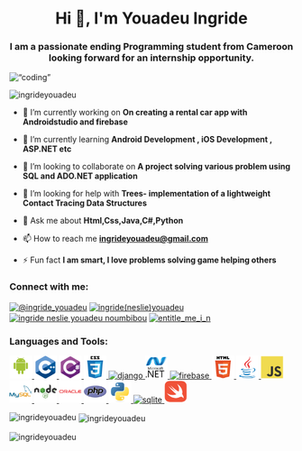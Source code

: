 
<h1 align="center">Hi 👋, I'm Youadeu Ingride</h1>
<h3 align="center">I am a passionate ending Programming student from Cameroon looking forward for an internship opportunity.</h3>
<img align= “right” alt=“coding” width=“400” src="https://www.google.com/url?sa=i&url=https%3A%2F%2Fhoctietkiem.edu.vn%2Fhiring-tech-lead-app-project&psig=AOvVaw3jFe88S0cebNx6Y7cf7Gch&ust=1729878976106000&source=images&cd=vfe&opi=89978449&ved=0CBMQjRxqFwoTCMD-js_Lp4kDFQAAAAAdAAAAABAE![image](https://github.com/user-attachments/assets/8e387b6d-76a9-4bab-9cf0-14878987194a)">

<p align="left"> <img src="https://komarev.com/ghpvc/?username=ingrideyouadeu&label=Profile%20views&color=0e75b6&style=flat" alt="ingrideyouadeu" /> </p>

- 🔭 I’m currently working on **On creating a rental car app with Androidstudio and firebase**

- 🌱 I’m currently learning **Android Development , iOS Development , ASP.NET etc**

- 👯 I’m looking to collaborate on **A project solving various problem using SQL and ADO.NET application**

- 🤝 I’m looking for help with **Trees- implementation of a lightweight Contact Tracing Data Structures**

- 💬 Ask me about **Html,Css,Java,C#,Python**

- 📫 How to reach me **ingrideyouadeu@gmail.com**

- ⚡ Fun fact **I am smart, I love problems solving game helping others**

<h3 align="left">Connect with me:</h3>
<p align="left">
<a href="https://twitter.com/@ingride_youadeu" target="blank"><img align="center" src="https://raw.githubusercontent.com/rahuldkjain/github-profile-readme-generator/master/src/images/icons/Social/twitter.svg" alt="@ingride_youadeu" height="30" width="40" /></a>
<a href="https://linkedin.com/in/ingride(neslie)youadeu" target="blank"><img align="center" src="https://raw.githubusercontent.com/rahuldkjain/github-profile-readme-generator/master/src/images/icons/Social/linked-in-alt.svg" alt="ingride(neslie)youadeu" height="30" width="40" /></a>
<a href="https://fb.com/ingride neslie youadeu noumbibou" target="blank"><img align="center" src="https://raw.githubusercontent.com/rahuldkjain/github-profile-readme-generator/master/src/images/icons/Social/facebook.svg" alt="ingride neslie youadeu noumbibou" height="30" width="40" /></a>
<a href="https://instagram.com/entitle_me_i_n" target="blank"><img align="center" src="https://raw.githubusercontent.com/rahuldkjain/github-profile-readme-generator/master/src/images/icons/Social/instagram.svg" alt="entitle_me_i_n" height="30" width="40" /></a>
</p>

<h3 align="left">Languages and Tools:</h3>
<p align="left"> <a href="https://developer.android.com" target="_blank" rel="noreferrer"> <img src="https://raw.githubusercontent.com/devicons/devicon/master/icons/android/android-original-wordmark.svg" alt="android" width="40" height="40"/> </a> <a href="https://www.w3schools.com/cpp/" target="_blank" rel="noreferrer"> <img src="https://raw.githubusercontent.com/devicons/devicon/master/icons/cplusplus/cplusplus-original.svg" alt="cplusplus" width="40" height="40"/> </a> <a href="https://www.w3schools.com/cs/" target="_blank" rel="noreferrer"> <img src="https://raw.githubusercontent.com/devicons/devicon/master/icons/csharp/csharp-original.svg" alt="csharp" width="40" height="40"/> </a> <a href="https://www.w3schools.com/css/" target="_blank" rel="noreferrer"> <img src="https://raw.githubusercontent.com/devicons/devicon/master/icons/css3/css3-original-wordmark.svg" alt="css3" width="40" height="40"/> </a> <a href="https://www.djangoproject.com/" target="_blank" rel="noreferrer"> <img src="https://cdn.worldvectorlogo.com/logos/django.svg" alt="django" width="40" height="40"/> </a> <a href="https://dotnet.microsoft.com/" target="_blank" rel="noreferrer"> <img src="https://raw.githubusercontent.com/devicons/devicon/master/icons/dot-net/dot-net-original-wordmark.svg" alt="dotnet" width="40" height="40"/> </a> <a href="https://firebase.google.com/" target="_blank" rel="noreferrer"> <img src="https://www.vectorlogo.zone/logos/firebase/firebase-icon.svg" alt="firebase" width="40" height="40"/> </a> <a href="https://www.w3.org/html/" target="_blank" rel="noreferrer"> <img src="https://raw.githubusercontent.com/devicons/devicon/master/icons/html5/html5-original-wordmark.svg" alt="html5" width="40" height="40"/> </a> <a href="https://www.java.com" target="_blank" rel="noreferrer"> <img src="https://raw.githubusercontent.com/devicons/devicon/master/icons/java/java-original.svg" alt="java" width="40" height="40"/> </a> <a href="https://developer.mozilla.org/en-US/docs/Web/JavaScript" target="_blank" rel="noreferrer"> <img src="https://raw.githubusercontent.com/devicons/devicon/master/icons/javascript/javascript-original.svg" alt="javascript" width="40" height="40"/> </a> <a href="https://www.mysql.com/" target="_blank" rel="noreferrer"> <img src="https://raw.githubusercontent.com/devicons/devicon/master/icons/mysql/mysql-original-wordmark.svg" alt="mysql" width="40" height="40"/> </a> <a href="https://nodejs.org" target="_blank" rel="noreferrer"> <img src="https://raw.githubusercontent.com/devicons/devicon/master/icons/nodejs/nodejs-original-wordmark.svg" alt="nodejs" width="40" height="40"/> </a> <a href="https://www.oracle.com/" target="_blank" rel="noreferrer"> <img src="https://raw.githubusercontent.com/devicons/devicon/master/icons/oracle/oracle-original.svg" alt="oracle" width="40" height="40"/> </a> <a href="https://www.php.net" target="_blank" rel="noreferrer"> <img src="https://raw.githubusercontent.com/devicons/devicon/master/icons/php/php-original.svg" alt="php" width="40" height="40"/> </a> <a href="https://www.python.org" target="_blank" rel="noreferrer"> <img src="https://raw.githubusercontent.com/devicons/devicon/master/icons/python/python-original.svg" alt="python" width="40" height="40"/> </a> <a href="https://www.sqlite.org/" target="_blank" rel="noreferrer"> <img src="https://www.vectorlogo.zone/logos/sqlite/sqlite-icon.svg" alt="sqlite" width="40" height="40"/> </a> <a href="https://developer.apple.com/swift/" target="_blank" rel="noreferrer"> <img src="https://raw.githubusercontent.com/devicons/devicon/master/icons/swift/swift-original.svg" alt="swift" width="40" height="40"/> </a> </p>

<p><img align="left" src="https://github-readme-stats.vercel.app/api/top-langs?username=ingrideyouadeu&show_icons=true&locale=en&layout=compact" alt="ingrideyouadeu" /></p>

<p>&nbsp;<img align="center" src="https://github-readme-stats.vercel.app/api?username=ingrideyouadeu&show_icons=true&locale=en" alt="ingrideyouadeu" /></p>

<p><img align="center" src="https://github-readme-streak-stats.herokuapp.com/?user=ingrideyouadeu&" alt="ingrideyouadeu" /></p>
